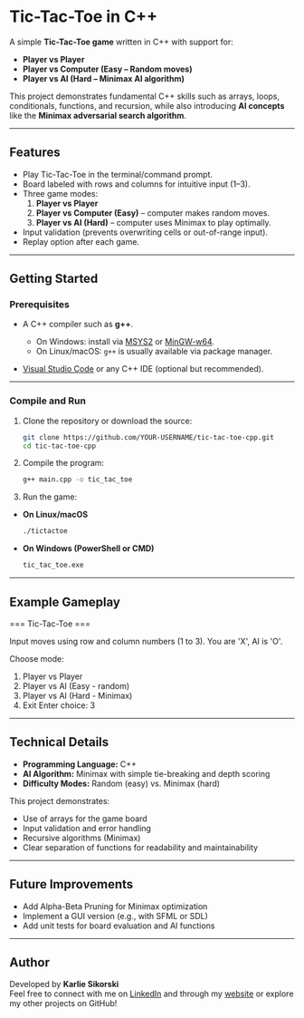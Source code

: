 # Tic-Tac-Toe in C++

A simple **Tic-Tac-Toe game** written in C++ with support for:

- **Player vs Player**
- **Player vs Computer (Easy – Random moves)**
- **Player vs AI (Hard – Minimax AI algorithm)**

This project demonstrates fundamental C++ skills such as arrays, loops, conditionals, functions, and recursion, while also introducing **AI concepts** like the **Minimax adversarial search algorithm**.

---

## Features

- Play Tic-Tac-Toe in the terminal/command prompt.
- Board labeled with rows and columns for intuitive input (1–3).
- Three game modes:
  1. **Player vs Player**
  2. **Player vs Computer (Easy)** – computer makes random moves.
  3. **Player vs AI (Hard)** – computer uses Minimax to play optimally.
- Input validation (prevents overwriting cells or out-of-range input).
- Replay option after each game.

---

## Getting Started

### Prerequisites

- A C++ compiler such as **g++**.
  - On Windows: install via [MSYS2](https://www.msys2.org/) or [MinGW-w64](http://mingw-w64.org/).
  - On Linux/macOS: `g++` is usually available via package manager.

- [Visual Studio Code](https://code.visualstudio.com/) or any C++ IDE (optional but recommended).

---

### Compile and Run

1. Clone the repository or download the source:
   ```bash
   git clone https://github.com/YOUR-USERNAME/tic-tac-toe-cpp.git
   cd tic-tac-toe-cpp
   
2. Compile the program:
     ```bash
     g++ main.cpp -o tic_tac_toe

3. Run the game:
- **On Linux/macOS**
    ```bash
    ./tictactoe
- **On Windows (PowerShell or CMD)**
    ```bash
    tic_tac_toe.exe


---

## Example Gameplay

=== Tic-Tac-Toe ===

Input moves using row and column numbers (1 to 3).
You are 'X', AI is 'O'.

Choose mode:
 1) Player vs Player
 2) Player vs AI (Easy - random)
 3) Player vs AI (Hard - Minimax)
 4) Exit
Enter choice: 3

---

## Technical Details

- **Programming Language:** C++  
- **AI Algorithm:** Minimax with simple tie-breaking and depth scoring  
- **Difficulty Modes:** Random (easy) vs. Minimax (hard)

This project demonstrates:

- Use of arrays for the game board  
- Input validation and error handling  
- Recursive algorithms (Minimax)  
- Clear separation of functions for readability and maintainability  

---

## Future Improvements

- Add Alpha-Beta Pruning for Minimax optimization  
- Implement a GUI version (e.g., with SFML or SDL)  
- Add unit tests for board evaluation and AI functions  

---

## Author

Developed by **Karlie Sikorski**  
Feel free to connect with me on [LinkedIn](https://www.linkedin.com/in/k-sikorski/) and through my [website](https://karliesikorski.wixsite.com/portfolio) or explore my other projects on GitHub!
